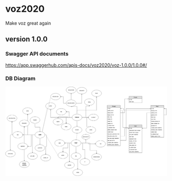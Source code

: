 # voz2020
Make voz great again

## version 1.0.0

### Swagger API documents
https://app.swaggerhub.com/apis-docs/voz2020/voz-1.0.0/1.0.0#/

### DB Diagram
![](https://github.com/phuongnguyentqn/voz2020/blob/master/document/voz.1.0.0.png?raw=true)
